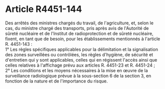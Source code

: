 # Article R4451-144

Des arrêtés des ministres chargés du travail, de l'agriculture, et, selon le cas, du ministre chargé des transports, pris après avis de l'Autorité de sûreté nucléaire et de l'Institut de radioprotection et de sûreté nucléaire, fixent, en tant que de besoin, pour les établissements mentionnés à l'article R. 4451-143 :   
1° Les règles spécifiques applicables pour la délimitation et la signalisation des zones surveillées ou contrôlées, les règles d'hygiène, de sécurité et d'entretien qui y sont applicables, celles qui en régissent l'accès ainsi que celles relatives à l'affichage prévu aux articles R. 4451-23 et R. 4451-24 ;   
2° Les conditions et les moyens nécessaires à la mise en œuvre de la surveillance radiologique prévue à la sous-section 6 de la section 3, en fonction de la nature et de l'importance du risque.